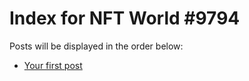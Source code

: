 # Index for NFT World #9794
Posts will be displayed in the order below:

- [Your first post](./001-first.md)

